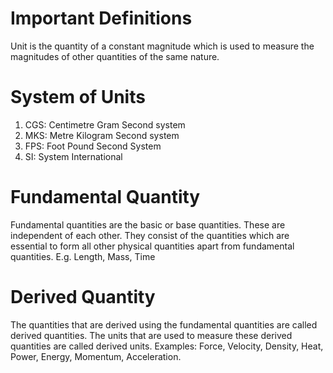 # Important Definitions

Unit is the quantity of a constant magnitude which is used to measure the magnitudes of other quantities of the same nature.

# System of Units

1. CGS: Centimetre Gram Second system
2. MKS: Metre Kilogram Second system
3. FPS: Foot Pound Second System
4. SI: System International

# Fundamental Quantity

Fundamental quantities are the basic or base quantities. These are independent of each other. They consist of the quantities which are essential to form all other physical quantities apart from fundamental quantities.
E.g. Length, Mass, Time

# Derived Quantity

The quantities that are derived using the fundamental quantities are called derived quantities. The units that are used to measure these derived quantities are called derived units. 
Examples: Force, Velocity, Density, Heat, Power, Energy, Momentum, Acceleration.
